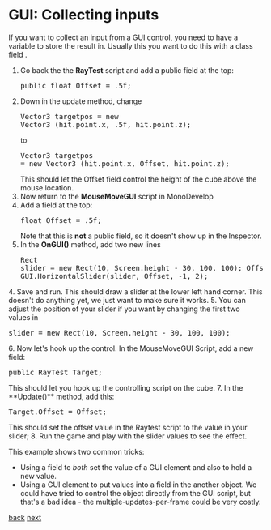 # GUI: Collecting inputs

If you want to collect an input from a GUI control, you need to have a variable to store the result in. Usually this you want to do this with a class field .

1. Go back the the **RayTest** script and add a public field at the top:<pre>public float Offset = .5f;</pre>
2. Down in the update method, change<pre>Vector3 targetpos = new Vector3 (hit.point.x, .5f, hit.point.z);</pre> to <pre>Vector3 targetpos = new Vector3 (hit.point.x, Offset, hit.point.z);</pre> This should let the Offset field control the height of the cube above the mouse location.
1. Now return to the **MouseMoveGUI** script in MonoDevelop
2. Add a field at the top: <pre>float Offset = .5f;</pre>Note that this is **not** a public field, so it doesn't show up in the Inspector.
3. In the **OnGUI()** method, add two new lines<pre>Rect slider = new Rect(10, Screen.height - 30, 100, 100);
Offset = GUI.HorizontalSlider(slider, Offset, -1, 2);
</pre>
4. Save and run. This should draw a slider at the lower left hand corner. This doesn't do anything yet, we just want to make sure it works.
5. You can adjust the position of your slider if you want by changing the first two values in <pre>
slider = new Rect(10, Screen.height - 30, 100, 100);</pre>
6. Now let's hook up the control.  In the MouseMoveGUI Script, add a new field:<pre>public RayTest Target;</pre>
This should let you hook up the controlling script on the cube.
7. In the **Update()** method, add this:
<pre>Target.Offset = Offset;</pre>
This should set the offset value in the Raytest script to the value in your slider;
8. Run the game and play with the slider values to see the effect.

This example shows two common tricks:

* Using a field to *both* set the value of a GUI element and also to hold a new value.
* Using a GUI element to put values into a field in the another object.  We could have tried to control the object directly from the GUI script, but that's a bad idea - the multiple-updates-per-frame could be very costly.

[back](4-20.md) [next](4-22.md)

